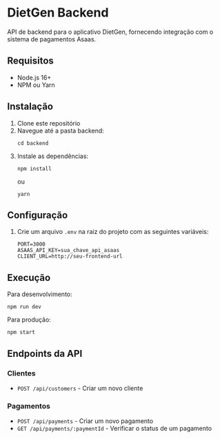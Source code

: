 # DietGen Backend

API de backend para o aplicativo DietGen, fornecendo integração com o sistema de pagamentos Asaas.

## Requisitos

- Node.js 16+ 
- NPM ou Yarn

## Instalação

1. Clone este repositório
2. Navegue até a pasta backend:
   ```
   cd backend
   ```
3. Instale as dependências:
   ```
   npm install
   ```
   ou
   ```
   yarn
   ```

## Configuração

1. Crie um arquivo `.env` na raiz do projeto com as seguintes variáveis:
   ```
   PORT=3000
   ASAAS_API_KEY=sua_chave_api_asaas
   CLIENT_URL=http://seu-frontend-url
   ```

## Execução

Para desenvolvimento:
```
npm run dev
```

Para produção:
```
npm start
```

## Endpoints da API

### Clientes

- `POST /api/customers` - Criar um novo cliente

### Pagamentos

- `POST /api/payments` - Criar um novo pagamento
- `GET /api/payments/:paymentId` - Verificar o status de um pagamento 